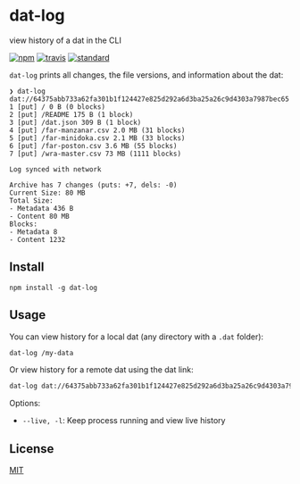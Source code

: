 # dat-log

view history of a dat in the CLI

[![npm][npm-image]][npm-url]
[![travis][travis-image]][travis-url]
[![standard][standard-image]][standard-url]

`dat-log` prints all changes, the file versions, and information about the dat:

```
❯ dat-log dat://64375abb733a62fa301b1f124427e825d292a6d3ba25a26c9d4303a7987bec65
1 [put] / 0 B (0 blocks)
2 [put] /README 175 B (1 block)
3 [put] /dat.json 309 B (1 block)
4 [put] /far-manzanar.csv 2.0 MB (31 blocks)
5 [put] /far-minidoka.csv 2.1 MB (33 blocks)
6 [put] /far-poston.csv 3.6 MB (55 blocks)
7 [put] /wra-master.csv 73 MB (1111 blocks)

Log synced with network

Archive has 7 changes (puts: +7, dels: -0)
Current Size: 80 MB
Total Size:
- Metadata 436 B
- Content 80 MB
Blocks:
- Metadata 8
- Content 1232
```

## Install

```
npm install -g dat-log
```

## Usage

You can view history for a local dat (any directory with a `.dat` folder):

```sh
dat-log /my-data
```

Or view history for a remote dat using the dat link:

```sh
dat-log dat://64375abb733a62fa301b1f124427e825d292a6d3ba25a26c9d4303a7987bec65 
```

Options: 

* `--live, -l`: Keep process running and view live history

## License

[MIT](LICENSE.md)

[npm-image]: https://img.shields.io/npm/v/dat-log.svg?style=flat-square
[npm-url]: https://www.npmjs.com/package/dat-log
[travis-image]: https://img.shields.io/travis/joehand/dat-log.svg?style=flat-square
[travis-url]: https://travis-ci.org/joehand/dat-log
[standard-image]: https://img.shields.io/badge/code%20style-standard-brightgreen.svg?style=flat-square
[standard-url]: http://npm.im/standard

